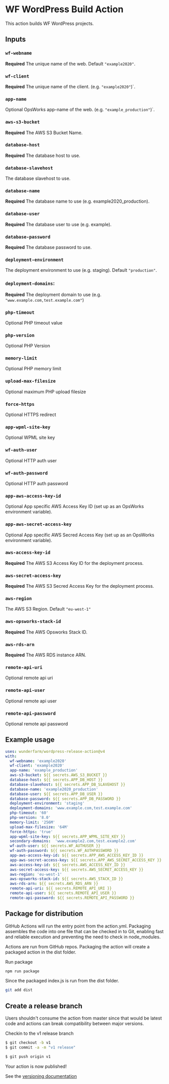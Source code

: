 # WF WordPress Build Action

This action builds WF WordPress projects.

## Inputs

### `wf-webname`
**Required** The unique name of the web. Default `"example2020"`.

### `wf-client`
**Required** The unique name of the client. (e.g. `"example2020"`)`.

### `app-name`
Optional OpsWorks app-name of the web. (e.g. `"example_production"`)`.

### `aws-s3-bucket`
**Required** The AWS S3 Bucket Name.

### `database-host`
**Required** The database host to use.

### `database-slavehost`
The database slavehost to use.

### `database-name`
**Required** The database name to use (e.g. example2020_production).

### `database-user`
**Required** The database user to use (e.g. example).

### `database-password`
**Required** The database password to use.

### `deployment-environment`
The deployment environment to use (e.g. staging). Default `"production"`.

### `deployment-domains`:
**Required** The deployment domain to use (e.g. `"www.example.com,test.example.com"`)

### `php-timeout`
Optional PHP timeout value

### `php-version`
Optional PHP Version

### `memory-limit`
Optional PHP memory limit

### `upload-max-filesize`
Optional maximum PHP upload filesize

### `force-https`
Optional HTTPS redirect

### `app-wpml-site-key`
Optional WPML site key

### `wf-auth-user`
Optional HTTP auth user

### `wf-auth-password`
Optional HTTP auth password

### `app-aws-access-key-id`
Optional App specific AWS Access Key ID (set up as an OpsWorks environment variable).

### `app-aws-secret-access-key`
Optional App specific AWS Secred Access Key (set up as an OpsWorks environment variable).

### `aws-access-key-id`
**Required** The AWS S3 Access Key ID for the deployment process.

### `aws-secret-access-key`
**Required** The AWS S3 Secred Access Key for the deployment process.

### `aws-region`
The AWS S3 Region. Default `"eu-west-1"`

### `aws-opsworks-stack-id`
**Required** The AWS Opsworks Stack ID.

### `aws-rds-arn`
**Required** The AWS RDS instance ARN. 

### `remote-api-uri`
Optional remote api uri

### `remote-api-user`
Optional remote api user

### `remote-api-password`
Optional remote api password

## Example usage
```yaml
uses: wunderfarm/wordpress-release-action@v4
with:
  wf-webname: 'example2020'
  wf-client: 'example2020'
  app-name: 'example_production'
  aws-s3-bucket: ${{ secrets.AWS_S3_BUCKET }}
  database-host: ${{ secrets.APP_DB_HOST }}
  database-slavehost: ${{ secrets.APP_DB_SLAVEHOST }}
  database-name: 'example2020_production'
  database-user: ${{ secrets.APP_DB_USER }}
  database-password: ${{ secrets.APP_DB_PASSWORD }}
  deployment-environment: 'staging'
  deployment-domains: 'www.example.com,test.example.com'
  php-timeout: '60'
  php-version: '8.0'
  memory-limit: '256M'
  upload-max-filesize: '64M'
  force-https: 'true'
  app-wpml-site-key: ${{ secrets.APP_WPML_SITE_KEY }}
  secondary-domains:  'www.example2.com,test.example2.com'
  wf-auth-user: ${{ secrets.WF_AUTHUSER }}
  wf-auth-password: ${{ secrets.WF_AUTHPASSWORD }}
  app-aws-access-key-id: ${{ secrets.APP_AWS_ACCESS_KEY_ID }}
  app-aws-secret-access-key: ${{ secrets.APP_AWS_SECRET_ACCESS_KEY }}
  aws-access-key-id: ${{ secrets.AWS_ACCESS_KEY_ID }}
  aws-secret-access-key: ${{ secrets.AWS_SECRET_ACCESS_KEY }}
  aws-region: 'eu-west-1'
  aws-opsworks-stack-id: ${{ secrets.AWS_STACK_ID }}
  aws-rds-arn: ${{ secrets.AWS_RDS_ARN }}
  remote-api-uri: ${{ secrets.REMOTE_API_URI }}
  remote-api-user: ${{ secrets.REMOTE_API_USER }}
  remote-api-password: ${{ secrets.REMOTE_API_PASSWORD }}
```

## Package for distribution

GitHub Actions will run the entry point from the action.yml. Packaging assembles the code into one file that can be checked in to Git, enabling fast and reliable execution and preventing the need to check in node_modules.

Actions are run from GitHub repos.  Packaging the action will create a packaged action in the dist folder.

Run package

```bash
npm run package
```

Since the packaged index.js is run from the dist folder.

```bash
git add dist
```

## Create a release branch

Users shouldn't consume the action from master since that would be latest code and actions can break compatibility between major versions.

Checkin to the v1 release branch

```bash
$ git checkout -b v1
$ git commit -a -m "v1 release"
```

```bash
$ git push origin v1
```

Your action is now published!

See the [versioning documentation](https://github.com/actions/toolkit/blob/master/docs/action-versioning.md)
